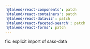 ```yaml
---
'@talend/react-components': patch
'@talend/react-containers': patch
'@talend/react-dataviz': patch
'@talend/react-faceted-search': patch
'@talend/react-forms': patch
---
```


fix: explicit import of sass-data
